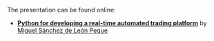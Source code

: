 The presentation can be found online:

- **[Python for developing a real-time automated trading platform](https://peque.github.io/PyData-Madrid-2016/)** by [Miguel Sánchez de León Peque](https://linkedin.com/in/peque)
